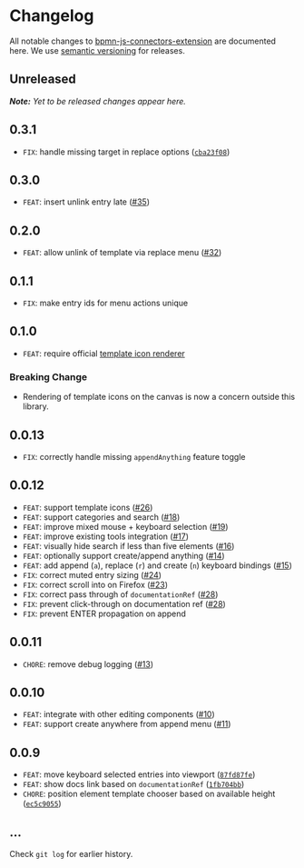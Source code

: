 # Changelog

All notable changes to [bpmn-js-connectors-extension](https://github.com/bpmn-io/bpmn-js-connectors-extension) are documented here. We use [semantic versioning](http://semver.org/) for releases.

## Unreleased

___Note:__ Yet to be released changes appear here._

## 0.3.1

* `FIX`: handle missing target in replace options ([`cba23f08`](https://github.com/bpmn-io/bpmn-js-connectors-extension/commit/cba23f084cfca854436da305dcf647dc782c94c7))

## 0.3.0

* `FEAT`: insert unlink entry late ([#35](https://github.com/bpmn-io/bpmn-js-connectors-extension/pull/35))

## 0.2.0

* `FEAT`: allow unlink of template via replace menu ([#32](https://github.com/bpmn-io/bpmn-js-connectors-extension/issues/32))

## 0.1.1

* `FIX`: make entry ids for menu actions unique

## 0.1.0

* `FEAT`: require official [template icon renderer](https://github.com/bpmn-io/element-templates-icons-renderer)

### Breaking Change

* Rendering of template icons on the canvas is now a concern outside this library.

## 0.0.13

* `FIX`: correctly handle missing `appendAnything` feature toggle

## 0.0.12

* `FEAT`: support template icons ([#26](https://github.com/bpmn-io/bpmn-js-connectors-extension/pull/26))
* `FEAT`: support categories and search ([#18](https://github.com/bpmn-io/bpmn-js-connectors-extension/pull/18))
* `FEAT`: improve mixed mouse + keyboard selection ([#19](https://github.com/bpmn-io/bpmn-js-connectors-extension/pull/19))
* `FEAT`: improve existing tools integration ([#17](https://github.com/bpmn-io/bpmn-js-connectors-extension/pull/17))
* `FEAT`: visually hide search if less than five elements ([#16](https://github.com/bpmn-io/bpmn-js-connectors-extension/pull/16))
* `FEAT`: optionally support create/append anything ([#14](https://github.com/bpmn-io/bpmn-js-connectors-extension/pull/14))
* `FEAT`: add append (`a`), replace (`r`) and create (`n`) keyboard bindings ([#15](https://github.com/bpmn-io/bpmn-js-connectors-extension/pull/15))
* `FIX`: correct muted entry sizing ([#24](https://github.com/bpmn-io/bpmn-js-connectors-extension/pull/24))
* `FIX`: correct scroll into on Firefox ([#23](https://github.com/bpmn-io/bpmn-js-connectors-extension/pull/23))
* `FIX`: correct pass through of `documentationRef` ([#28](https://github.com/bpmn-io/bpmn-js-connectors-extension/pull/28))
* `FIX`: prevent click-through on documentation ref ([#28](https://github.com/bpmn-io/bpmn-js-connectors-extension/pull/28))
* `FIX`: prevent ENTER propagation on append

## 0.0.11

* `CHORE`: remove debug logging ([#13](https://github.com/bpmn-io/bpmn-js-connectors-extension/pull/13))

## 0.0.10

* `FEAT`: integrate with other editing components ([#10](https://github.com/bpmn-io/bpmn-js-connectors-extension/pull/10))
* `FEAT`: support create anywhere from append menu ([#11](https://github.com/bpmn-io/bpmn-js-connectors-extension/pull/11))

## 0.0.9

* `FEAT`: move keyboard selected entries into viewport ([`87fd87fe`](https://github.com/bpmn-io/bpmn-js-connectors-extension/commit/87fd87feca03a4d0e40c1e69c2c7001df67ced98))
* `FEAT`: show docs link based on `documentationRef` ([`1fb704bb`](https://github.com/bpmn-io/bpmn-js-connectors-extension/commit/1fb704bb55e345114e6dee68f3bab48ccc9e632b))
* `CHORE`: position element template chooser based on available height ([`ec5c9055`](https://github.com/bpmn-io/bpmn-js-connectors-extension/commit/ec5c90550418b043faf3c2a257d4e2872d499884))

## ...

Check `git log` for earlier history.